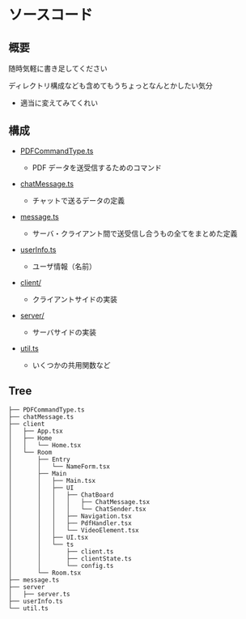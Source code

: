 # ソースコード


## 概要
随時気軽に書き足してください

ディレクトリ構成なども含めてもうちょっとなんとかしたい気分
- 適当に変えてみてくれい



## 構成


- [PDFCommandType.ts](PDFCommandType.ts)
  - PDF データを送受信するためのコマンド

- [chatMessage.ts](chatMessage.ts)
  - チャットで送るデータの定義

- [message.ts](message.ts)
  - サーバ・クライアント間で送受信し合うもの全てをまとめた定義

- [userInfo.ts](userInfo.ts)
  - ユーザ情報（名前）

- [client/](client/)
  - クライアントサイドの実装

- [server/](server/)
  - サーバサイドの実装

- [util.ts](util.ts)
  - いくつかの共用関数など

## Tree

```
├── PDFCommandType.ts
├── chatMessage.ts
├── client
│   ├── App.tsx
│   ├── Home
│   │   └── Home.tsx
│   └── Room
│       ├── Entry
│       │   └── NameForm.tsx
│       ├── Main
│       │   ├── Main.tsx
│       │   ├── UI
│       │   │   ├── ChatBoard
│       │   │   │   ├── ChatMessage.tsx
│       │   │   │   └── ChatSender.tsx
│       │   │   ├── Navigation.tsx
│       │   │   ├── PdfHandler.tsx
│       │   │   └── VideoElement.tsx
│       │   ├── UI.tsx
│       │   └── ts
│       │       ├── client.ts
│       │       ├── clientState.ts
│       │       └── config.ts
│       └── Room.tsx
├── message.ts
├── server
│   ├── server.ts
├── userInfo.ts
└── util.ts
```
